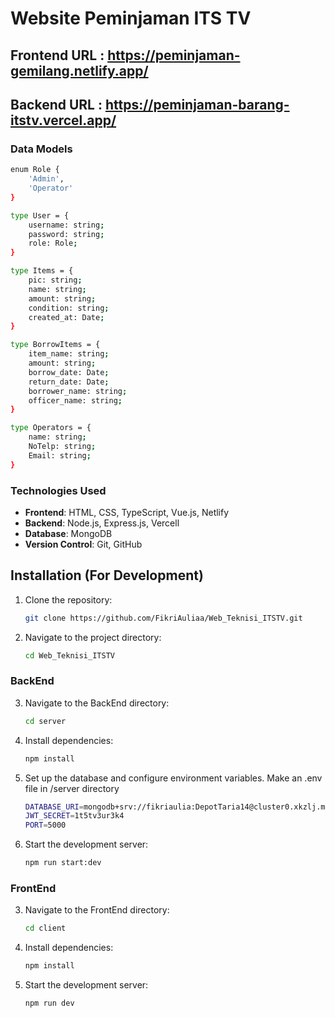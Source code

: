 # Website Peminjaman ITS TV

## Frontend URL : https://peminjaman-gemilang.netlify.app/
## Backend URL : https://peminjaman-barang-itstv.vercel.app/

### **Data Models**
```bash
enum Role {
	'Admin',
	'Operator'
}

type User = {
	username: string;
	password: string;
	role: Role;
}

type Items = {
    pic: string;
	name: string;
	amount: string;
	condition: string;
	created_at: Date;
}

type BorrowItems = {
	item_name: string;
	amount: string;
	borrow_date: Date;
	return_date: Date;
	borrower_name: string;
	officer_name: string;
}

type Operators = {
    name: string;
    NoTelp: string;
    Email: string;
}
```

### Technologies Used

- **Frontend**: HTML, CSS, TypeScript, Vue.js, Netlify
- **Backend**: Node.js, Express.js, Vercell
- **Database**: MongoDB
- **Version Control**: Git, GitHub

## Installation (For Development)

1. Clone the repository:
    ```bash
    git clone https://github.com/FikriAuliaa/Web_Teknisi_ITSTV.git
    ```
2. Navigate to the project directory:
    ```bash
    cd Web_Teknisi_ITSTV
    ```

### BackEnd

3. Navigate to the BackEnd directory:
    ```bash
    cd server
    ```
4. Install dependencies:
    ```bash
    npm install
    ```
5. Set up the database and configure environment variables. Make an .env file in /server directory
    ```bash
    DATABASE_URI=mongodb+srv://fikriaulia:DepotTaria14@cluster0.xkzlj.mongodb.net/?retryWrites=true&w=majority&appName=Cluster0
    JWT_SECRET=1t5tv3ur3k4
    PORT=5000
    ```
6. Start the development server:
    ```bash
    npm run start:dev
    ```
    
### FrontEnd

3. Navigate to the FrontEnd directory:
    ```bash
    cd client
    ```
4. Install dependencies:
    ```bash
    npm install
    ```
5. Start the development server:
    ```bash
    npm run dev 
    ```
